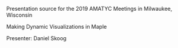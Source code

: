 Presentation source for the 2019 AMATYC Meetings in Milwaukee, Wisconsin

Making Dynamic Visualizations in Maple

Presenter: Daniel Skoog
